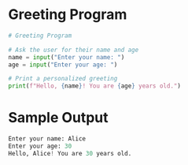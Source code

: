 # Greeting Program

```python
# Greeting Program

# Ask the user for their name and age
name = input("Enter your name: ")
age = input("Enter your age: ")

# Print a personalized greeting
print(f"Hello, {name}! You are {age} years old.")
```

# Sample Output

```python
Enter your name: Alice
Enter your age: 30
Hello, Alice! You are 30 years old.
```